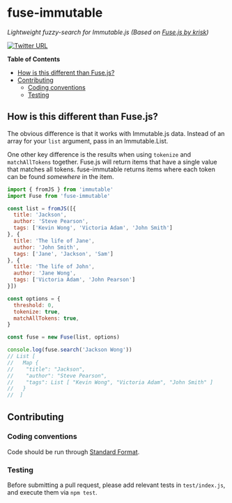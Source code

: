 # fuse-immutable

*Lightweight fuzzy-search for Immutable.js (Based on [Fuse.js by krisk](https://github.com/krisk/Fuse))*

[![Twitter URL](https://img.shields.io/twitter/url/https/twitter.com/fold_left.svg?style=social&label=Follow%20%40chadallenwatson)](https://twitter.com/chadallenwatson)

<!-- START doctoc generated TOC please keep comment here to allow auto update -->
<!-- DON'T EDIT THIS SECTION, INSTEAD RE-RUN doctoc TO UPDATE -->
**Table of Contents**

- [How is this different than Fuse.js?](#how-is-this-different-than-fuse-js)
- [Contributing](#contributing)
  - [Coding conventions](#coding-conventions)
  - [Testing](#testing)

<!-- END doctoc generated TOC please keep comment here to allow auto update -->

## How is this different than Fuse.js?

The obvious difference is that it works with Immutable.js data. Instead of an array for your `list` argument, pass in an Immutable.List.

One other key difference is the results when using `tokenize` and `matchAllTokens` together. Fuse.js will return items that have a single value that matches all tokens. fuse-immutable returns items where each token can be found *somewhere* in the item.

```javascript
import { fromJS } from 'immutable'
import Fuse from 'fuse-immutable'

const list = fromJS([{
  title: 'Jackson',
  author: 'Steve Pearson',
  tags: ['Kevin Wong', 'Victoria Adam', 'John Smith']
}, {
  title: 'The life of Jane',
  author: 'John Smith',
  tags: ['Jane', 'Jackson', 'Sam']
}, {
  title: 'The life of John',
  author: 'Jane Wong',
  tags: ['Victoria Adam', 'John Pearson']
}])

const options = {
  threshold: 0,
  tokenize: true,
  matchAllTokens: true,
}

const fuse = new Fuse(list, options)

console.log(fuse.search('Jackson Wong'))
// List [
//   Map {
//    "title": "Jackson",
//    "author": "Steve Pearson",
//    "tags": List [ "Kevin Wong", "Victoria Adam", "John Smith" ]
//   }
//  ]
```

## Contributing

### Coding conventions

Code should be run through [Standard Format](https://www.npmjs.com/package/standard-format).

### Testing

Before submitting a pull request, please add relevant tests in `test/index.js`, and execute them via `npm test`.
